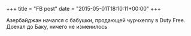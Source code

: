 +++
title = "FB post"
date = "2015-05-01T18:10:11+00:00"
+++

Азербайджан начался с бабушки, продающей чурчхеллу в Duty Free. Доехал до Баку, ничего не изменилось



